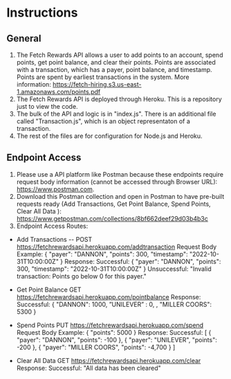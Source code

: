 # Instructions
## General
1. The Fetch Rewards API allows a user to add points to an account, spend points, get point balance, and clear their points. Points are associated with a transaction, which has a payer, point balance, and timestamp. Points are spent by earliest transactions in the system. More information: https://fetch-hiring.s3.us-east-1.amazonaws.com/points.pdf
2. The Fetch Rewards API is deployed through Heroku. This is a repository just to view the code. 
3. The bulk of the API and logic is in "index.js". There is an additional file called "Transaction.js", which is an object representaton of a transaction.
4. The rest of the files are for configuration for Node.js and Heroku.

## Endpoint Access
1. Please use a API platform like Postman because these endpoints require request body information (cannot be accessed through Browser URL): https://www.postman.com.
2. Download this Postman collection and open in Postman to have pre-built requests ready (Add Transactions, Get Point Balance, Spend Points, Clear All Data
): https://www.getpostman.com/collections/8bf662deef29d03b4b3c 
3. Endpoint Access Routes:
- Add Transactions
-- POST
https://fetchrewardsapi.herokuapp.com/addtransaction 
Request Body Example:
{ "payer": "DANNON", "points": 300, "timestamp": "2022-10-31T10:00:00Z" }
Response:
Successful:
{ "payer": "DANNON", "points": 300, "timestamp": "2022-10-31T10:00:00Z" }
Unsuccessful:
"Invalid transaction: Points go below 0 for this payer."

- Get Point Balance
GET
https://fetchrewardsapi.herokuapp.com/pointbalance
Response:
Successful:
{
"DANNON": 1000, 
”UNILEVER” : 0, ,
"MILLER COORS": 5300 
}

- Spend Points
PUT
https://fetchrewardsapi.herokuapp.com/spend
Request Body Example:
{ "points": 5000 }
Response:
Successful:
[
{ "payer": "DANNON", "points": -100 },
{ "payer": "UNILEVER", "points": -200 },
{ "payer": "MILLER COORS", "points": -4,700 }
]

- Clear All Data
GET
https://fetchrewardsapi.herokuapp.com/clear
Response:
Successful:
"All data has been cleared"

